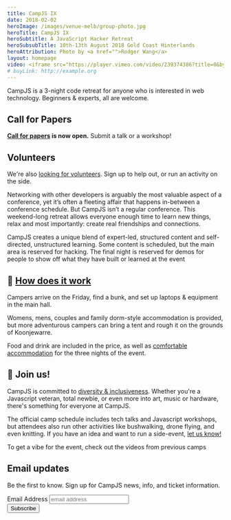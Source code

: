 ```yaml
---
title: CampJS IX
date: 2018-02-02
heroImage: /images/venue-melb/group-photo.jpg
heroTitle: CampJS IX
heroSubtitle: A JavaScript Hacker Retreat
heroSubsubTitle: 10th-13th August 2018 Gold Coast Hinterlands
heroAttribution: Photo by <a href="">Rodger Wang</a>
layout: homepage
video: <iframe src="https://player.vimeo.com/video/239374386?title=0&byline=0&portrait=0" width="640" height="360" frameborder="0" webkitallowfullscreen mozallowfullscreen allowfullscreen></iframe>
# buyLink: http://example.org
---
```

<p class="lead">CampJS is a 3-night code retreat for anyone who is interested in web technology. Beginners &amp; experts, all are welcome.</p>

<div class="card mb-3 bg-light">
<div class="card-body">
<div class="row">
  <div class="col-md-6">
    <h2>Call for Papers</h2>
    <p><strong><a href="/call-for-papers">Call for papers</a> is now open.</strong> Submit a talk or a workshop!</p>
  </div>
  <div class="col-md-6">
    <h2>Volunteers</h2>
    <p>We're also <a href="/organisers">looking for volunteers</a>.</strong> Sign up to help out, or run an activity on the side.</p>
  </div>
</div>
</div>
</div>

Networking with other developers is arguably the most valuable aspect of a conference, yet it’s often a fleeting affair that happens in-between a conference schedule. But CampJS isn’t a regular conference. This weekend-long retreat allows everyone enough time to learn new things, relax and most importantly: create real friendships and connections.

CampJS creates a unique blend of expert-led, structured content and self-directed, unstructured learning. Some content is scheduled, but the main area is reserved for hacking. The final night is reserved for demos for people to show off what they have built or learned at the event

<h2>🤔 <a href="/the-camp/">How does it work</a></h2>

Campers arrive on the Friday, find a bunk, and set up laptops & equipment in the main hall.

Womens, mens, couples and family dorm-style accommodation is provided, but more adventurous campers can bring a tent and rough it on the grounds of Koonjewarre.

Food and drink are included in the price, as well as <a href='/the-camp/accommodation'>comfortable accommodation</a> for the three nights of the event.

## 🙋 Join us!
CampJS is committed to <a href="/diversity-inclusiveness">diversity &amp; inclusiveness</a>. Whether you're a Javascript veteran, total newbie, or even more into art, music or hardware, there's something for everyone at CampJS.

The official camp schedule includes tech talks and Javascript workshops, but attendees also run other activities like bushwalking, drone flying, and even knitting. If you have an idea and want to run a side-event, <a href="/organisers">let us know!</a>

To get a vibe for the event, check out the videos from previous camps

<div class="card mb-3 bg-light">
<div class="card-body">
<h2>Email updates</h2>
<p>Be the first to know. Sign up for CampJS news, info, and ticket information.</p>
<!-- Begin MailChimp Signup Form -->
<form action="https://campjs.us17.list-manage.com/subscribe/post?u=9e86f175da4d21a075d7c3e68&amp;id=da991fb395" method="post" id="mc-embedded-subscribe-form" name="mc-embedded-subscribe-form" class="form-inline" target="_blank" novalidate>
	<label for="mce-EMAIL" class="sr-only">Email Address</label>
	<input type="email" value="" name="EMAIL" class="required email mr-2" id="mce-EMAIL" placeholder="email address">
		<div class="response" id="mce-error-response" style="display:none"></div>
		<div class="response" id="mce-success-response" style="display:none"></div>
    <div style="position: absolute; left: -5000px;" aria-hidden="true"><input type="text" name="b_9e86f175da4d21a075d7c3e68_da991fb395" tabindex="-1" value=""></div>
    <div class="clear"><input type="submit" value="Subscribe" name="subscribe" id="mc-embedded-subscribe" class="button"></div>
    </div>
</form>

</div>
</div>
